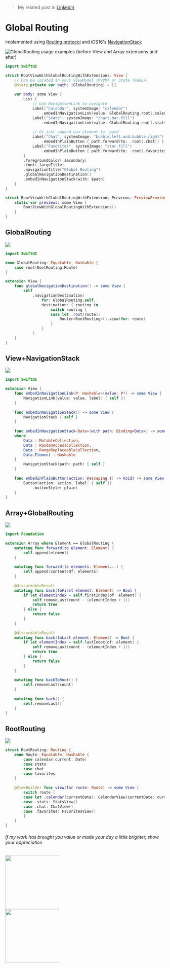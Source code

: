 > My related post in [LinkedIn](https://www.linkedin.com/posts/vladyslav-fil_iosdevelopment-swiftui-codingtips-activity-7031876877497573376-5JRE?utm_source=share&utm_medium=member_desktop)

# Global Routing
implemented using [Routing protocol](https://github.com/Wsewlad/samples/tree/main/Samples/Routing%20and%20Router) and iOS16's [NavigationStack](https://developer.apple.com/documentation/swiftui/navigationstack)

<img src="resources/RootViewWithGlobalRouting-updated.png" title="GlobalRouting usage examples (before View and Array extensions and after)">

```Swift
import SwiftUI

struct RootViewWithGlobalRoutingWithExtensions: View {
    // Can be located in your ViewModel (MVVM) or State (Redux)
    @State private var path: [GlobalRouting] = []
    
    var body: some View {
        List {
            // Use NavigationLink to navigate
            Label("Calendar", systemImage: "calendar")
                .embedInNavigationLink(value: GlobalRouting.root(.calendar(current: Date())))
            Label("Stats", systemImage: "chart.bar.fill")
                .embedInNavigationLink(value: GlobalRouting.root(.stats))
            
            // Or just append new element to `path`
            Label("Chat", systemImage: "bubble.left.and.bubble.right")
                .embedInPlainButton { path.forward(to: .root(.chat)) }
            Label("Favorites", systemImage: "star.fill")
                .embedInPlainButton { path.forward(to: .root(.favorites)) }
        }
        .foregroundColor(.secondary)
        .font(.largeTitle)
        .navigationTitle("Global Routing")
        .globalNavigationDestination()
        .embedInNavigationStack(with: $path)
    }
}

struct RootViewWithGlobalRoutingWithExtensions_Previews: PreviewProvider {
    static var previews: some View {
        RootViewWithGlobalRoutingWithExtensions()
    }
}
```
## GlobalRouting
<img src="resources/GlobalRouting.png">

```Swift
import SwiftUI

enum GlobalRouting: Equatable, Hashable {
    case root(RootRouting.Route)
}

extension View {
    func globalNavigationDestination() -> some View {
        self
            .navigationDestination(
                for: GlobalRouting.self,
                destination: { routing in
                    switch routing {
                    case let .root(route):
                        Router<RootRouting>().view(for: route)
                    }
                }
            )
    }
}
```

## View+NavigationStack
<img src="resources/View+NavigationStack.png">

```Swift
import SwiftUI

extension View {
    func embedInNavigationLink<P: Hashable>(value: P?) -> some View {
        NavigationLink(value: value, label: { self })
    }
    
    func embedInNavigationStack() -> some View {
        NavigationStack { self }
    }
    
    func embedInNavigationStack<Data>(with path: Binding<Data>) -> some View
    where
        Data : MutableCollection,
        Data : RandomAccessCollection,
        Data : RangeReplaceableCollection,
        Data.Element : Hashable
    {
        NavigationStack(path: path) { self }
    }
    
    func embedInPlainButton(action: @escaping () -> Void) -> some View {
        Button(action: action, label: { self })
            .buttonStyle(.plain)
    }
}
```

## Array+GlobalRouting
<img src="resources/Array+GlobalRouting.png">

```Swift
import Foundation

extension Array where Element == GlobalRouting {
    mutating func forward(to element: Element) {
        self.append(element)
    }
    
    mutating func forward(to elements: Element...) {
        self.append(contentsOf: elements)
    }
    
    @discardableResult
    mutating func back(toFirst element: Element) -> Bool {
        if let elementIndex = self.firstIndex(of: element) {
            self.removeLast(count - (elementIndex + 1))
            return true
        } else {
            return false
        }
    }
    
    @discardableResult
    mutating func back(toLast element: Element) -> Bool {
        if let elementIndex = self.lastIndex(of: element) {
            self.removeLast(count - (elementIndex + 1))
            return true
        } else {
            return false
        }
    }
    
    mutating func backToRoot() {
        self.removeLast(count)
    }
    
    mutating func back() {
        self.removeLast()
    }
}
```

## RootRouting
<img src="resources/RootRouting.png">

```Swift
struct RootRouting: Routing {
    enum Route: Equatable, Hashable {
        case calendar(current: Date)
        case stats
        case chat
        case favorites
    }
    
    @ViewBuilder func view(for route: Route) -> some View {
        switch route {
        case let .calendar(currentDate): CalendarView(currentDate: currentDate)
        case .stats: StatsView()
        case .chat: ChatView()
        case .favorites: FavoritesView()
        }
    }
}
```

###### If my work has brought you value or made your day a little brighter, show your appreciation

<a href="https://www.buymeacoffee.com/vfil">
<img src="../../bmc/bmc-button.png" width="170px">
<br/>
<img src="../../bmc/bmc_qr.png" width="170px">
</a>
